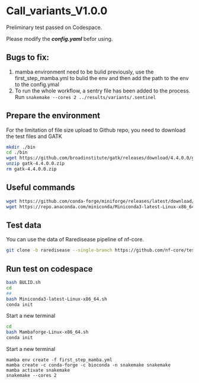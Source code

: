 # Call_variants_V1.0.0
Preliminary test passed on Codespace.

Please modify the ___config.yaml___ befor using.

## Bugs to fix:
1. mamba environment need to be bulid previously, use the first_step_mamba.yml to bulid the env and then add the path to the env to the config.ymal
2. To run the whole workflow, a sentry file has been added to the process. Run `snakemake --cores 2 ../results/variants/.sentinel`

## Prepare the environment
For the limitation of file size upload to Github repo, you need to download the test files and GATK
```bash
mkdir ./bin
cd ./bin
wget https://github.com/broadinstitute/gatk/releases/download/4.4.0.0/gatk-4.4.0.0.zip
unzip gatk-4.4.0.0.zip
rm gatk-4.4.0.0.zip
```

## Useful commands 
```bash
wget https://github.com/conda-forge/miniforge/releases/latest/download/Mambaforge-Linux-x86_64.sh
wget https://repo.anaconda.com/miniconda/Miniconda3-latest-Linux-x86_64.sh
```

## Test data
You can use the data of Raredisease pipeline of nf-core.
```bash
git clone -b raredisease --single-branch https://github.com/nf-core/test-datasets.git
```
## Run test on codespace
```bash 
bash BULID.sh
cd
##
bash Miniconda3-latest-Linux-x86_64.sh
conda init
```
Start a new terminal
```bash
cd
bash Mambaforge-Linux-x86_64.sh
conda init
```
Start a new terminal
```
mamba env create -f first_step_mamba.yml
mamba create -c conda-forge -c bioconda -n snakemake snakemake
mamba activate snakemake
snakemake --cores 2 
```
